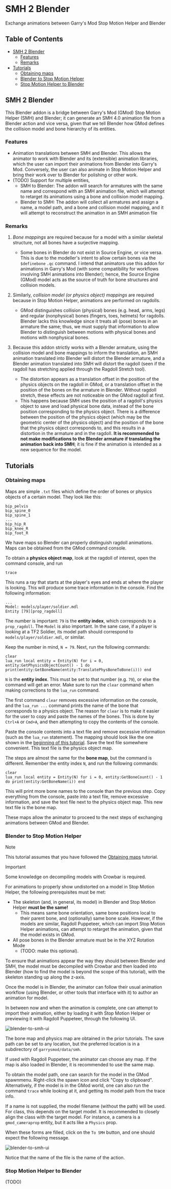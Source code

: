 # SMH 2 Blender <!-- omit from toc -->

Exchange animations between Garry's Mod Stop Motion Helper and Blender

## Table of Contents <!-- omit from toc -->
- [SMH 2 Blender](#smh-2-blender)
  - [Features](#features)
  - [Remarks](#remarks)
- [Tutorials](#tutorials)
  - [Obtaining maps](#obtaining-maps)
  - [Blender to Stop Motion Helper](#blender-to-stop-motion-helper)
  - [Stop Motion Helper to Blender](#stop-motion-helper-to-blender)


## SMH 2 Blender

This Blender addon is a bridge between Garry's Mod (GMod) Stop Motion Helper (SMH) and Blender; it can generate an SMH 4.0 animation file from a Blender action and vice versa, given that we tell Blender how GMod defines the collision model and bone hierarchy of its entities.

### Features
- Animation translations between SMH and Blender. This allows the animator to work with Blender and its (extensible) animation libraries, which the user can import their animations from Blender into Garry's Mod. Conversely, the user can also animate in Stop Motion Helper and bring their work over to Blender for polishing or other work.
- (TODO) Support for multiple entities,
  - SMH to Blender: The addon will search for armatures with the same name and correspond with an SMH animation file, which will attempt to retarget its animations using a bone and collision model mapping.
  - Blender to SMH: The addon will collect all armatures and assign a name, a model path, and a bone and collision model mapping, and it will attempt to reconstruct the animation in an SMH animation file 

### Remarks

1. *Bone mappings* are required because for a model with a similar skeletal structure, not all bones have a surjective mapping. 
   - Some bones in Blender do not exist in Source Engine, or vice versa. This is due to the modeller's intent to allow certain bones via the `$definebone` `.qc` command. I intend that animators use this addon for animations in Garry's Mod (with some compatibility for workflows involving SMH animations into Blender); hence, the Source Engine (GMod) model acts as the source of truth for bone structures and collision models.

2. Similarly, *collision model (or physics object) mappings* are required because in Stop Motion Helper, animations are performed on ragdolls. 
   - GMod distinguishes collision (physical) bones (e.g. head, arms, legs) and regular (nonphysical) bones (fingers, toes, helmets) for ragdolls. Blender lacks this knowledge since it treats all (pose) bones in an armature the same; thus, we must supply that information to allow Blender to distinguish between motions with physical bones and motions with nonphysical bones.

3. Because this addon strictly works with a Blender armature, using the collision model and bone mappings to inform the translation, an SMH animation translated into Blender will distort the Blender armature, and a Blender animation translated into SMH will distort the ragdoll (seen if the ragdoll has stretching applied through the Ragdoll Stretch tool). 
   - The distortion appears as a translation offset in the position of the physics objects on the ragdoll in GMod, or a translation offset in the position of the bones on the armature in Blender. Without ragdoll stretch, these effects are not noticeable on the GMod ragdoll at first. 
   - This happens because SMH uses the position of a ragdoll's physics object to save and load physical bone data, instead of the bone position corresponding to the physics object. There is a difference between the position of the physics object (which may be the geometric center of the physics object) and the position of the bone that the physics object corresponds to, and this results in a distortion in the armature and in the ragdoll. **It is recommended to not make modifications to the Blender armature if translating the animation back into SMH**; it is fine if the animation is intended as a new sequence for the model.

## Tutorials

### Obtaining maps
Maps are simple `.txt` files which define the order of bones or physics objects of a certain model. They look like this:
```
bip_pelvis
bip_spine_0
bip_spine_1
...
bip_hip_R
bip_knee_R
bip_foot_R
```
We have maps so Blender can properly distinguish ragdoll animations. Maps can be obtained from the GMod command console.

To obtain a **physics object map**, look at the ragdoll of interest, open the command console, and run
```
trace
```
This runs a ray that starts at the player's eyes and ends at where the player is looking. This will produce some trace information in the console. Find the following information:
```
...
Model: models/player/soldier.mdl
Entity [79][prop_ragdoll]
```
The number is important: `79` is the **entity index**, which corresponds to a `prop_ragdoll`. The `Model` is also important. In the sane case, if a player is looking at a TF2 Soldier, its model path should correspond to `models/player/soldier.mdl`, or similar.

Keep the number in mind, `N = 79`. Next, run the following commands:
```
clear
lua_run local entity = Entity(N) for i = 0, entity:GetPhysicsObjectCount() - 1 do print(entity:GetBoneName(entity:TranslatePhysBoneToBone(i))) end
```
`N` is the **entity index**. This must be set to that number (e.g. `79`), or else the command will get an error. Make sure to run the `clear` command when making corrections to the `lua_run` command. 

The first command `clear` removes excessive information on the console, and the `lua_run ...` command prints the name of the bone that corresponds to a physics object. The reason for `clear` is to make it easier for the user to copy and paste the names of the bones. This is done by `Ctrl+A` or `Cmd+A`, and then attempting to copy the contents of the console.

Paste the console contents into a text file and remove excessive information (such as the `lua_run` statement). The mapping should look like the one shown in the [beginning of this tutorial](#obtaining-maps). Save the text file somewhere convenient. This text file is the physics object map.

The steps are almost the same for the **bone map**, but the command is different. Remember the entity index `N`, and run the following commands:
```
clear
lua_run local entity = Entity(N) for i = 0, entity:GetBoneCount() - 1 do print(entity:GetBoneName(i)) end
```
This will print more bone names to the console than the previous step. Copy everything from the console, paste into a text file, remove excessive information, and save the text file next to the physics object map. This new text file is the bone map.

These maps allow the animator to proceed to the next steps of exchanging animations between GMod and Blender.

### Blender to Stop Motion Helper
> [!NOTE] 
> This tutorial assumes that you have followed the [Obtaining maps](#obtaining-maps) tutorial.

> [!IMPORTANT] 
> Some knowledge on decompiling models with Crowbar is required.

For animations to properly show undistorted on a model in Stop Motion Helper, the following prerequisites must be met:
- The skeleton (and, in general, its model) in Blender and Stop Motion Helper **must be the same!** 
  - This means same bone orientation, same bone positions local to their parent bone, and (optionally) same bone scale. However, if the models are similar, Ragdoll Puppeteer, which can import Stop Motion Helper animations, can attempt to retarget the animation, given that the model exists in GMod.
- All pose bones in the Blender armature must be in the XYZ Rotation Mode
  - (TODO: make this optional).

To ensure that animations appear the way they should between Blender and SMH, the model must be decompiled with Crowbar and then loaded into Blender (how to find the model is beyond the scope of this tutorial), with the skeleton standing up along the z-axis. 

Once the model is in Blender, the animator can follow their usual animation workflow (using Blender, or other tools that interface with it) to author an animation for model. 

In between now and when the animation is complete, one can attempt to import their animation, either by loading it with Stop Motion Helper or previewing it with Ragdoll Puppeteer, through the following UI.

![blender-to-smh-ui](/media//blender-to-smh-ui.png)

The bone map and physics map are obtained in the prior tutorials. The save path can be set to any location, but the preferred location is in a subdirectory of `garrysmod/data/smh`.

If used with Ragdoll Puppeteer, the animator can choose any map. If the map is also loaded in Blender, it is recommended to use the same map. 

To obtain the model path, one can search for the model in the GMod spawnmenu. Right-click the spawn icon and click "Copy to clipboard". Alternatively, if the model is in the GMod world, one can also run the command `trace` while looking at it, and getting its model path from the trace info.

If a name is not supplied, the model filename (without the path) will be used. For class, this depends on the target model. It is recommended to closely align the class with the target model. For instance, a camera is a `gmod_cameraprop` entity, but it acts like a `Physics` prop.

When these forms are filled, click on the `To SMH` button, and one should expect the following message.

![blender-to-smh-ui](/media//blender-to-smh-save-success.png)

Notice that the name of the file is the name of the action.

### Stop Motion Helper to Blender
(TODO)